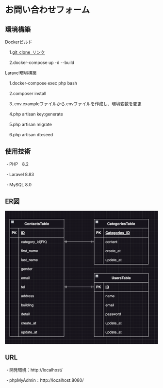 # お問い合わせフォーム
## 環境構築
Dockerビルド

　1.[git_clone_リンク](git@github.com:hirokam/advance_test_231126.git)
 
　2.docker-compose up -d --build

Laravel環境構築

　1.docker-compose exec php bash

　2.composer install

　3..env.exampleファイルから.envファイルを作成し、環境変数を変更

　4.php artisan key:generate

　5.php artisan migrate

　6.php artisan db:seed

## 使用技術

 ・PHP　8.2
 
 ・Laravel 8.83
 
 ・MySQL 8.0

 ## ER図
 ![ER図](ER_Drawing.png)

 ## URL

 ・開発環境：http://localhost/
 
 ・phpMyAdmin：http://localhost:8080/
